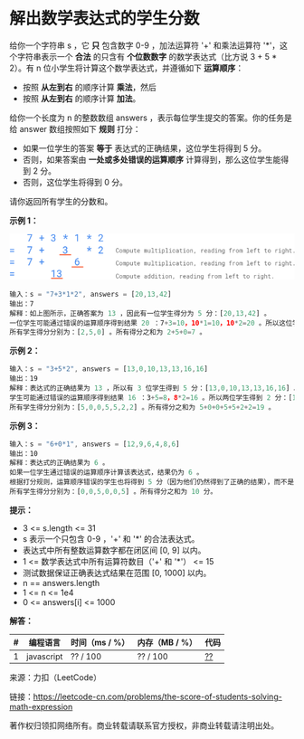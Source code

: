 # 解出数学表达式的学生分数

给你一个字符串 s ，它 **只** 包含数字 0-9 ，加法运算符 '+' 和乘法运算符 '*'，这个字符串表示一个 **合法** 的只含有 **个位数数字** 的数学表达式（比方说 3 + 5 * 2）。有 n 位小学生将计算这个数学表达式，并遵循如下 **运算顺序**：

- 按照 **从左到右** 的顺序计算 **乘法**，然后
- 按照 **从左到右** 的顺序计算 **加法**。

给你一个长度为 n 的整数数组 answers ，表示每位学生提交的答案。你的任务是给 answer 数组按照如下 **规则** 打分：

- 如果一位学生的答案 **等于** 表达式的正确结果，这位学生将得到 5 分。
- 否则，如果答案由 **一处或多处错误的运算顺序** 计算得到，那么这位学生能得到 2 分。
- 否则，这位学生将得到 0 分。

请你返回所有学生的分数和。

**示例 1：**

![示例1](./eg1.png)

``` javascript
输入：s = "7+3*1*2", answers = [20,13,42]
输出：7
解释：如上图所示，正确答案为 13 ，因此有一位学生得分为 5 分：[20,13,42] 。
一位学生可能通过错误的运算顺序得到结果 20 ：7+3=10，10*1=10，10*2=20 。所以这位学生得分为 2 分：[20,13,42] 。
所有学生得分分别为：[2,5,0] 。所有得分之和为 2+5+0=7 。
```

**示例 2：**

``` javascript
输入：s = "3+5*2", answers = [13,0,10,13,13,16,16]
输出：19
解释：表达式的正确结果为 13 ，所以有 3 位学生得到 5 分：[13,0,10,13,13,16,16] 。
学生可能通过错误的运算顺序得到结果 16 ：3+5=8，8*2=16 。所以两位学生得到 2 分：[13,0,10,13,13,16,16] 。
所有学生得分分别为：[5,0,0,5,5,2,2] 。所有得分之和为 5+0+0+5+5+2+2=19 。
```

**示例 3：**

``` javascript
输入：s = "6+0*1", answers = [12,9,6,4,8,6]
输出：10
解释：表达式的正确结果为 6 。
如果一位学生通过错误的运算顺序计算该表达式，结果仍为 6 。
根据打分规则，运算顺序错误的学生也将得到 5 分（因为他们仍然得到了正确的结果），而不是 2 分。
所有学生得分分别为：[0,0,5,0,0,5] 。所有得分之和为 10 分。
```

**提示：**

- 3 <= s.length <= 31
- s 表示一个只包含 0-9 ，'+' 和 '*' 的合法表达式。
- 表达式中所有整数运算数字都在闭区间 [0, 9] 以内。
- 1 <= 数学表达式中所有运算符数目（'+' 和 '*'） <= 15
- 测试数据保证正确表达式结果在范围 [0, 1000] 以内。
- n == answers.length
- 1 <= n <= 1e4
- 0 <= answers[i] <= 1000

**解答：**

**#**|**编程语言**|**时间（ms / %）**|**内存（MB / %）**|**代码**
--|--|--|--|--
1|javascript|?? / 100|?? / 100|[??](./javascript/ac_v1.js)

来源：力扣（LeetCode）

链接：https://leetcode-cn.com/problems/the-score-of-students-solving-math-expression

著作权归领扣网络所有。商业转载请联系官方授权，非商业转载请注明出处。
